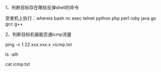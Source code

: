 1、判断目标存在哪些反弹shell的命令


   受害机上执行：whereis bash nc exec telnet python php perl ruby java go gcc g++

2、判断目标机器能否通icmp流量

   ping -c 1 22.xxx.xxx.x >icmp.txt
   
   ls -alh
   
   cat icmp.txt
